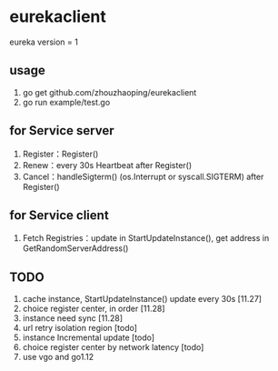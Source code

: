 # eurekaclient
eureka version = 1

## usage
1. go get github.com/zhouzhaoping/eurekaclient
2. go run example/test.go

## for Service server
1. Register：Register()  
2. Renew：every 30s Heartbeat after Register()   
3. Cancel：handleSigterm() (os.Interrupt or syscall.SIGTERM) after Register() 

## for Service client
1. Fetch Registries：update in StartUpdateInstance(), get address in GetRandomServerAddress()

## TODO
1. cache instance, StartUpdateInstance() update every 30s [11.27]
2. choice register center, in order [11.28]
3. instance need sync [11.28]
4. url retry isolation region [todo]
5. instance Incremental update [todo]
6. choice register center by network latency [todo]
7. use vgo and go1.12
